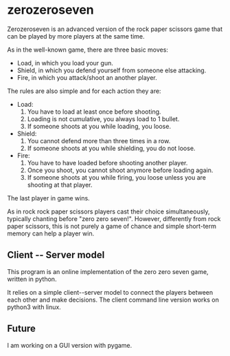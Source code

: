 # zerozeroseven

Zerozeroseven is an advanced version of the rock paper scissors game that can be played by more players at the same time.

As in the well-known game, there are three basic moves:
* Load, in which you load your gun.
* Shield, in which you defend yourself from someone else attacking.
* Fire, in which you attack/shoot an another player.

The rules are also simple and for each action they are:
* Load:
  1. You have to load at least once before shooting.
  1. Loading is not cumulative, you always load to 1 bullet.
  1. If someone shoots at you while loading, you loose.
* Shield:
  1. You cannot defend more than three times in a row.
  1. If someone shoots at you while shielding, you do not loose.
* Fire:
  1. You have to have loaded before shooting another player.
  1. Once you shoot, you cannot shoot anymore before loading again.
  1. If someone shoots at you while firing, you loose unless you are shooting at that player.

The last player in game wins.

As in rock rock paper scissors players cast their choice simultaneously, typically chanting before "zero zero seven!".
However, differently from rock paper scissors, this is not purely a game of chance and simple short-term memory can help a player win.


## Client -- Server model

This program is an online implementation of the zero zero seven game, written in python.

It relies on a simple client--server model to connect the players between each other and make decisions.
The client command line version works on python3 with linux.

## Future

I am working on a GUI version with pygame.
